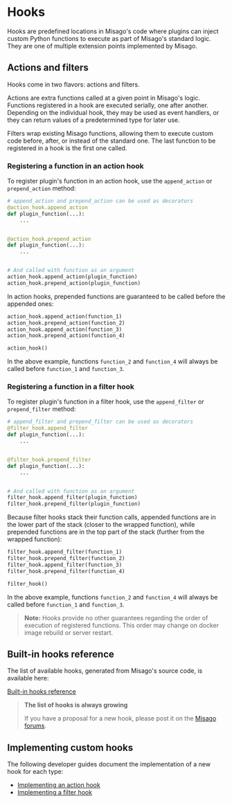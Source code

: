 # Hooks

Hooks are predefined locations in Misago's code where plugins can inject custom Python functions to execute as part of Misago's standard logic. They are one of multiple extension points implemented by Misago.


## Actions and filters

Hooks come in two flavors: actions and filters.

Actions are extra functions called at a given point in Misago's logic. Functions registered in a hook are executed serially, one after another. Depending on the individual hook, they may be used as event handlers, or they can return values of a predetermined type for later use.

Filters wrap existing Misago functions, allowing them to execute custom code before, after, or instead of the standard one. The last function to be registered in a hook is the first one called.


### Registering a function in an action hook

To register plugin's function in an action hook, use the `append_action` or `prepend_action` method:

```python
# append_action and prepend_action can be used as decorators
@action_hook.append_action
def plugin_function(...):
    ...


@action_hook.prepend_action
def plugin_function(...):
    ...


# And called with function as an argument
action_hook.append_action(plugin_function)
action_hook.prepend_action(plugin_function)
```

In action hooks, prepended functions are guaranteed to be called before the appended ones:

```python
action_hook.append_action(function_1)
action_hook.prepend_action(function_2)
action_hook.append_action(function_3)
action_hook.prepend_action(function_4)

action_hook()
```

In the above example, functions `function_2` and `function_4` will always be called before `function_1` and `function_3`.


### Registering a function in a filter hook

To register plugin's function in a filter hook, use the `append_filter` or `prepend_filter` method:

```python
# append_filter and prepend_filter can be used as decorators
@filter_hook.append_filter
def plugin_function(...):
    ...


@filter_hook.prepend_filter
def plugin_function(...):
    ...


# And called with function as an argument
filter_hook.append_filter(plugin_function)
filter_hook.prepend_filter(plugin_function)
```

Because filter hooks stack their function calls, appended functions are in the lower part of the stack (closer to the wrapped function), while prepended functions are in the top part of the stack (further from the wrapped function):

```python
filter_hook.append_filter(function_1)
filter_hook.prepend_filter(function_2)
filter_hook.append_filter(function_3)
filter_hook.prepend_filter(function_4)

filter_hook()
```

In the above example, functions `function_2` and `function_4` will always be called before `function_1` and `function_3`.

> **Note:** Hooks provide no other guarantees regarding the order of execution of registered functions. This order may change on docker image rebuild or server restart.


## Built-in hooks reference

The list of available hooks, generated from Misago's source code, is available here:

[Built-in hooks reference](./reference.md)

> **The list of hooks is always growing**
> 
> If you have a proposal for a new hook, please post it on the [Misago forums](https://misago-project.org/c/development/31/).


## Implementing custom hooks

The following developer guides document the implementation of a new hook for each type:

- [Implementing an action hook](./action-hook.md)
- [Implementing a filter hook](./filter-hook.md)
